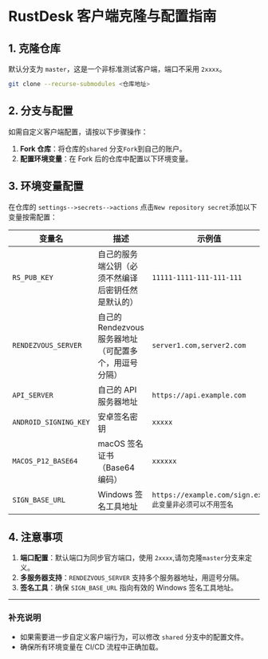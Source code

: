 # RustDesk 客户端克隆与配置指南

## 1. 克隆仓库
默认分支为 `master`，这是一个非标准测试客户端，端口不采用 `2xxxx`。

```bash
git clone --recurse-submodules <仓库地址>
```

## 2. 分支与配置
如需自定义客户端配置，请按以下步骤操作：
1. **Fork 仓库**：将仓库的`shared` 分支`Fork`到自己的账户。
2. **配置环境变量**：在 Fork 后的仓库中配置以下环境变量。

## 3. 环境变量配置
在仓库的 `settings-->secrets-->actions` 点击`New repository secret`添加以下变量按需配置：

| 变量名                  | 描述                                                                 | 示例值                                                                 |
|-------------------------|----------------------------------------------------------------------|-----------------------------------------------------------------------|
| `RS_PUB_KEY`            | 自己的服务端公钥（必须不然编译后密钥任然是默认的）                    | `11111-1111-111-111-111`                                           |
| `RENDEZVOUS_SERVER`     | 自己的 Rendezvous 服务器地址（可配置多个，用逗号分隔）               | `server1.com,server2.com`                                             |
| `API_SERVER`            | 自己的 API 服务器地址                                                | `https://api.example.com`                                            |
| `ANDROID_SIGNING_KEY`   | 安卓签名密钥                                                         | `xxxxx`                                   |
| `MACOS_P12_BASE64`      | macOS 签名证书（Base64 编码）                                        | `xxxxxx`                                     |
| `SIGN_BASE_URL`         | Windows 签名工具地址                                                 | `https://example.com/sign.exe 此变量非必须可以不用签名`                                      |  |

## 4. 注意事项
1. **端口配置**：默认端口为同步官方端口，使用 `2xxxx`,请勿克隆`master`分支来定义。
2. **多服务器支持**：`RENDEZVOUS_SERVER` 支持多个服务器地址，用逗号分隔。
3. **签名工具**：确保 `SIGN_BASE_URL` 指向有效的 Windows 签名工具地址。

---

### 补充说明
- 如果需要进一步自定义客户端行为，可以修改 `shared` 分支中的配置文件。
- 确保所有环境变量在 CI/CD 流程中正确加载。
